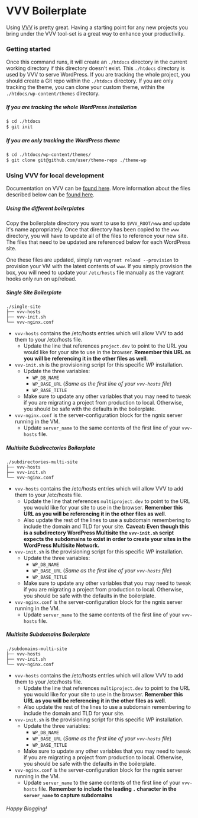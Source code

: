 VVV Boilerplate
===

Using [VVV](https://github.com/Varying-Vagrant-Vagrants/VVV) is pretty great. Having a starting point for any new projects you bring under the VVV tool-set is a great way to enhance your productivity.

### Getting started

Once this command runs, it will create an `./htdocs` directory in the current working directory if this directory doesn't exist. This `./htdocs` directory is used by VVV to serve WordPress. If you are tracking the whole project, you should create a Git repo within the `./htdocs` directory. If you are only tracking the theme, you can clone your custom theme, within the `./htdocs/wp-content/themes` directory.

##### If you are tracking the whole WordPress installation

```sh
$ cd ./htdocs
$ git init
```

##### If you are only tracking the WordPress theme

```sh
$ cd ./htdocs/wp-content/themes/
$ git clone git@github.com/user/theme-repo ./theme-wp
```

### Using VVV for local development

Documentation on VVV can be [found here](https://github.com/Varying-Vagrant-Vagrants/VVV#varying-vagrant-vagrants). More information about the files described below can be [found here](https://github.com/varying-vagrant-vagrants/vvv/wiki/Auto-site-Setup).

##### Using the different boilerplates

Copy the boilerplate directory you want to use to `$VVV_ROOT/www` and update it's name appropriately. Once that directory has been copied to the `www` directory, you will have to update all of the files to reference your new site. The files that need to be updated are referenced below for each WordPress site.

One these files are updated, simply run `vagrant reload --provision` to provision your VM with the latest contents of `www`. If you simply provision the box, you will need to update your `/etc/hosts` file manually as the vagrant hooks only run on up/reload.

##### Single Site Boilerplate

```
./single-site
├── vvv-hosts
├── vvv-init.sh
└── vvv-nginx.conf
```

* `vvv-hosts` contains the /etc/hosts entries which will allow VVV to add them to your /etc/hosts file.
  * Update the line that references `project.dev` to point to the URL you would like for your site to use in the browser. __Remember this URL as you will be referencing it in the other files as well__.
* `vvv-init.sh` is the provisioning script for this specific WP installation.
  * Update the three variables:
    * `WP_DB_NAME`
    * `WP_BASE_URL` (_Same as the first line of your `vvv-hosts` file_)
    * `WP_BASE_TITLE`
  * Make sure to update any other variables that you may need to tweak if you are migrating a project from production to local. Otherwise, you should be safe with the defaults in the boilerplate.
* `vvv-nginx.conf` is the server-configuration block for the ngnix server running in the VM.
  * Update `server_name` to the same contents of the first line of your `vvv-hosts` file.

##### Multisite Subdirectories Boilerplate

```
./subdirectories-multi-site
├── vvv-hosts
├── vvv-init.sh
└── vvv-nginx.conf
```

* `vvv-hosts` contains the /etc/hosts entries which will allow VVV to add them to your /etc/hosts file.
  * Update the line that references `multiproject.dev` to point to the URL you would like for your site to use in the browser. __Remember this URL as you will be referencing it in the other files as well__.
  * Also update the rest of the lines to use a subdomain remembering to include the domain and TLD for your site. __Caveat: Even though this is a subdirectory WordPress Multisite the `vvv-init.sh` script expects the subdomains to exist in order to create your sites in the WordPress Multisite Network.__
* `vvv-init.sh` is the provisioning script for this specific WP installation.
  * Update the three variables:
    * `WP_DB_NAME`
    * `WP_BASE_URL` (_Same as the first line of your `vvv-hosts` file_)
    * `WP_BASE_TITLE`
  * Make sure to update any other variables that you may need to tweak if you are migrating a project from production to local. Otherwise, you should be safe with the defaults in the boilerplate.
* `vvv-nginx.conf` is the server-configuration block for the ngnix server running in the VM.
  * Update `server_name` to the same contents of the first line of your `vvv-hosts` file.

##### Multisite Subdomains Boilerplate

```
./subdomains-multi-site
├── vvv-hosts
├── vvv-init.sh
└── vvv-nginx.conf
```

* `vvv-hosts` contains the /etc/hosts entries which will allow VVV to add them to your /etc/hosts file.
  * Update the line that references `multiproject.dev` to point to the URL you would like for your site to use in the browser. __Remember this URL as you will be referencing it in the other files as well__.
  * Also update the rest of the lines to use a subdomain remembering to include the domain and TLD for your site.
* `vvv-init.sh` is the provisioning script for this specific WP installation.
  * Update the three variables:
    * `WP_DB_NAME`
    * `WP_BASE_URL` (_Same as the first line of your `vvv-hosts` file_)
    * `WP_BASE_TITLE`
  * Make sure to update any other variables that you may need to tweak if you are migrating a project from production to local. Otherwise, you should be safe with the defaults in the boilerplate.
* `vvv-nginx.conf` is the server-configuration block for the ngnix server running in the VM.
  * Update `server_name` to the same contents of the first line of your `vvv-hosts` file. __Remember to include the leading `.` character in the `server_name` to capture subdomains__

###### Happy Blogging!

